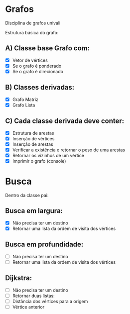# Grafos
Disciplina de grafos univali

Estrutura básica do grafo:
<br>
## A) Classe base Grafo com:
- [x] Vetor de vértices
- [x] Se o grafo é ponderado
- [x] Se o grafo é direcionado
## B) Classes derivadas:
- [x] Grafo Matriz
- [x] Grafo Lista
## C) Cada classe derivada deve conter:
- [x] Estrutura de arestas
- [x] Inserção de vértices
- [x] Inserção de arestas
- [x] Verificar a existência e retornar o peso de uma arestas
- [x] Retornar os vizinhos de um vértice
- [x] Imprimir o grafo (console)

# Busca
Dentro da classe pai:
## Busca em largura:
- [x] Não precisa ter um destino
- [x] Retornar uma lista da ordem de visita dos vértices
## Busca em profundidade:
- [ ] Não precisa ter um destino
- [ ] Retornar uma lista da ordem de visita dos vértices
## Dijkstra:
- [ ] Não precisa ter um destino
- [ ] Retornar duas listas:
- [ ] Distância dos vértices para a origem
- [ ] Vértice anterior
